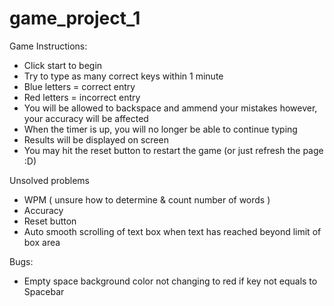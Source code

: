 # game_project_1

Game Instructions:

- Click start to begin
- Try to type as many correct keys within 1 minute
- Blue letters = correct entry
- Red letters = incorrect entry
- You will be allowed to backspace and ammend your mistakes however, your accuracy will be affected
- When the timer is up, you will no longer be able to continue typing
- Results will be displayed on screen
- You may hit the reset button to restart the game (or just refresh the page :D)


Unsolved problems

- WPM ( unsure how to determine & count number of words )
- Accuracy
- Reset button
- Auto smooth scrolling of text box when text has reached beyond limit of box area


Bugs:
- Empty space background color not changing to red if key not equals to Spacebar



